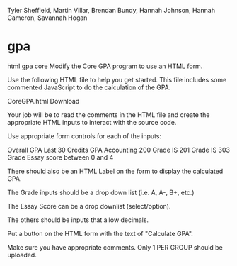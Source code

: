 Tyler Sheffield, Martin Villar, Brendan Bundy, Hannah Johnson, Hannah Cameron, Savannah Hogan




# gpa
html gpa core
Modify the Core GPA program to use an HTML form.



Use the following HTML file to help you get started. This file includes some commented JavaScript to do the calculation of the GPA.

CoreGPA.html  Download 
 

Your job will be to read the comments in the HTML file and create the appropriate HTML inputs to interact with the source code.

 

Use appropriate form controls for each of the inputs:

Overall GPA
Last 30 Credits GPA
Accounting 200 Grade
IS 201 Grade
IS 303 Grade
Essay score between 0 and 4
 

There should also be an HTML Label on the form to display the calculated GPA.

 

The Grade inputs should be a drop down list (i.e. A, A-, B+, etc.)

 

The Essay Score can be a drop downlist (select/option).

 

The others should be inputs that allow decimals.

 

Put a button on the HTML form with the text of "Calculate GPA".

 

Make sure you have appropriate comments. Only 1 PER GROUP should be uploaded.


